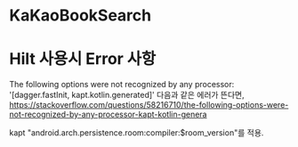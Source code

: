 # KaKaoBookSearch

# Hilt 사용시 Error 사항
The following options were not recognized by any processor: '[dagger.fastInit, kapt.kotlin.generated]'
다음과 같은 에러가 뜬다면,
https://stackoverflow.com/questions/58216710/the-following-options-were-not-recognized-by-any-processor-kapt-kotlin-genera

kapt "android.arch.persistence.room:compiler:$room_version"를 적용.
